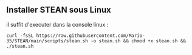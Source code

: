## Installer STEAN sous Linux
il suffit d'executer dans la console linux : 
```console
curl -fsSL https://raw.githubusercontent.com/Mario-35/STEAN/main/scripts/stean.sh -o stean.sh && chmod +x stean.sh && ./stean.sh
```
